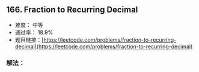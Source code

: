 ## 166. Fraction to Recurring Decimal


- 难度： 中等
- 通过率： 18.9%
- 题目链接：[https://leetcode.com/problems/fraction-to-recurring-decimal](https://leetcode.com/problems/fraction-to-recurring-decimal)



### 解法：